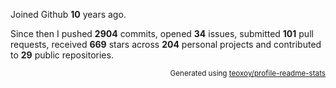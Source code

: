 Joined Github **10** years ago.

Since then I pushed **2904** commits, opened **34** issues, submitted **101** pull requests, received **669** stars across **204** personal projects and contributed to **29** public repositories.

<p align="right"><sub>Generated using <a href="https://github.com/marketplace/actions/profile-readme-stats">teoxoy/profile-readme-stats</a></sub></p>

